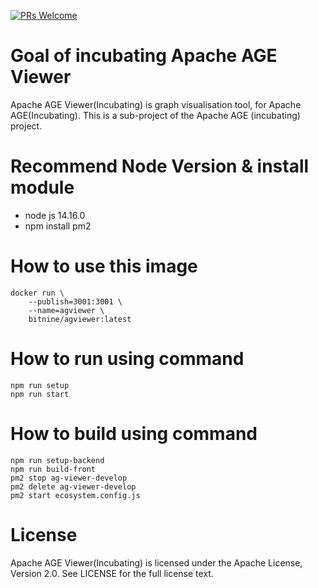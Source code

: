 [![PRs Welcome](https://img.shields.io/badge/PRs-welcome-brightgreen.svg?style=flat-square)](http://makeapullrequest.com)
# Goal of incubating Apache AGE Viewer

Apache AGE Viewer(Incubating) is graph visualisation tool, for Apache AGE(Incubating). 
This is a sub-project of the Apache AGE (incubating) project.



# Recommend Node Version & install module
- node js 14.16.0
- npm install pm2

# How to use this image
```
docker run \
    --publish=3001:3001 \
    --name=agviewer \
    bitnine/agviewer:latest
```

# How to run using command
```
npm run setup
npm run start
```
# How to build using command
```
npm run setup-backend
npm run build-front
pm2 stop ag-viewer-develop
pm2 delete ag-viewer-develop
pm2 start ecosystem.config.js
```

# License
Apache AGE Viewer(Incubating) is licensed under the Apache License, Version 2.0. See LICENSE for the full license text.
